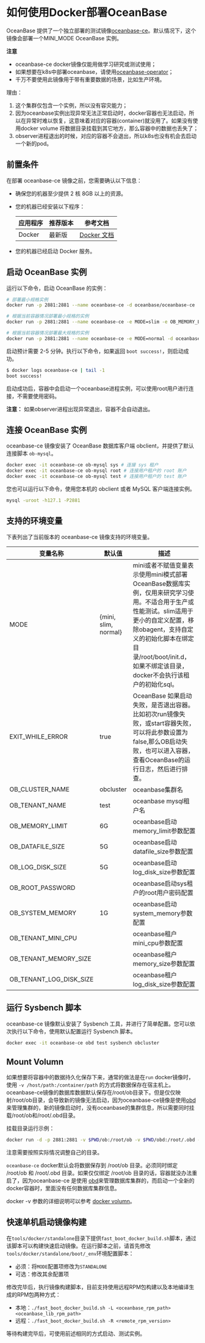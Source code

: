 # 如何使用Docker部署OceanBase

OceanBase 提供了一个独立部署的测试镜像[oceanbase-ce](https://hub.docker.com/r/oceanbase/oceanbase-ce)。默认情况下，这个镜像会部署一个MINI_MODE OceanBase 实例。

**注意**

- oceanbase-ce docker镜像仅能用做学习研究或测试使用；
- 如果想要在k8s中部署oceanbase，请使用[oceanbase-operator](https://github.com/oceanbase/ob-operator)；
- 千万不要使用此镜像用于带有重要数据的场景，比如生产环境。

理由：

1. 这个集群仅包含一个实例，所以没有容灾能力；
2. 因为oceanbase实例出现异常无法正常启动时，docker容器也无法启动，所以在异常时难以恢复，这意味着对应的容器(container)就没用了。如果没有使用docker volume 将数据目录挂载到其它地方，那么容器中的数据也丢失了；
3. observer进程退出的时候，对应的容器不会退出，所以k8s也没有机会去启动一个新的pod。

## 前置条件

在部署 oceanbase-ce 镜像之前，您需要确认以下信息：

- 确保您的机器至少提供 2 核 8GB 以上的资源。
- 您的机器已经安装以下程序：

    应用程序 | 推荐版本 | 参考文档
    ---     | ------  | -----
    Docker | 最新版 | [Docker 文档](https://docs.docker.com/get-docker/)
- 您的机器已经启动 Docker 服务。

## 启动 OceanBase 实例

运行以下命令，启动 OceanBase 的实例：

```bash
# 部署最小规格实例
docker run -p 2881:2881 --name oceanbase-ce -d oceanbase/oceanbase-ce

# 根据当前容器情况部署最小规格的实例
docker run -p 2881:2881 --name oceanbase-ce -e MODE=slim -e OB_MEMORY_LIMIT=5G -v {init_sql_folder_path}:/root/boot/init.d -d oceanbase/oceanbase-ce

# 根据当前容器情况部署最大规格的实例
docker run -p 2881:2881 --name oceanbase-ce -e MODE=normal -d oceanbase/oceanbase-ce
```

启动预计需要 2-5 分钟。执行以下命令，如果返回 `boot success!`，则启动成功。

```bash
$ docker logs oceanbase-ce | tail -1
boot success!
```

启动成功后，容器中会启动一个oceanbase进程实例，可以使用root用户进行连接，不需要使用密码。

**注意：** 如果observer进程出现异常退出，容器不会自动退出。

## 连接 OceanBase 实例

oceanbase-ce 镜像安装了 OceanBase 数据库客户端 obclient，并提供了默认连接脚本 `ob-mysql`。

```bash
docker exec -it oceanbase-ce ob-mysql sys # 连接 sys 租户
docker exec -it oceanbase-ce ob-mysql root # 连接用户租户的 root 账户
docker exec -it oceanbase-ce ob-mysql test # 连接用户租户的 test 账户
```

您也可以运行以下命令，使用您本机的 obclient 或者 MySQL 客户端连接实例。

```bash
mysql -uroot -h127.1 -P2881
```

## 支持的环境变量

下表列出了当前版本的 oceanbase-ce 镜像支持的环境变量。

| 变量名称 | 默认值 | 描述                                                  |
| ---------------- | ------------- | ------------------------------------------------------------ |
| MODE             | {mini, slim, normal}  | mini或者不赋值变量表示使用mini模式部署OceanBase数据库实例，仅用来研究学习使用。不适合用于生产或性能测试。slim适用于更小的自定义配置，移除obagent，支持自定义的初始化脚本在绑定目录/root/boot/init.d，如果不绑定该目录，docker不会执行该租户的初始化sql。|
| EXIT_WHILE_ERROR | true          | OceanBase 如果启动失败，是否退出容器。比如初次run镜像失败，或start容器失败，可以将此参数设置为false,那么OB启动失败，也可以进入容器，查看OceanBase的运行日志，然后进行排查。 |
| OB_CLUSTER_NAME  | obcluster  | oceanbase集群名 |
| OB_TENANT_NAME   | test       | oceanbase mysql租户名|
| OB_MEMORY_LIMIT  | 6G         | oceanbase启动memory_limit参数配置 |
| OB_DATAFILE_SIZE | 5G         | oceanbase启动datafile_size参数配置 |
| OB_LOG_DISK_SIZE | 5G         | oceanbase启动log_disk_size参数配置 |
| OB_ROOT_PASSWORD |            | oceanbase启动sys租户的root用户密码配置 |
| OB_SYSTEM_MEMORY | 1G         | oceanbase启动system_memory参数配置 |
| OB_TENANT_MINI_CPU      |            | oceanbase租户mini_cpu参数配置 |
| OB_TENANT_MEMORY_SIZE   |            | oceanbase租户memory_size参数配置 |
| OB_TENANT_LOG_DISK_SIZE |            | oceanbase租户log_disk_size参数配置 |

## 运行 Sysbench 脚本

oceanbase-ce 镜像默认安装了 Sysbench 工具，并进行了简单配置。您可以依次执行以下命令，使用默认配置运行 Sysbench 脚本。

```bash
docker exec -it oceanbase-ce obd test sysbench obcluster
```

## Mount Volumn
如果想要将容器中的数据持久化保存下来，通常的做法是在`run` docker镜像时，使用 `-v /host/path:/container/path` 的方式将数据保存在宿主机上。
oceanbase-ce镜像的数据库数据默认保存在/root/ob目录下。但是仅仅映射/root/ob目录，会导致新的镜像无法启动，因为oceanbase-ce镜像是使用[obd](https://github.com/oceanbase/obdeploy) 来管理集群的，新的镜像启动时，没有oceanbase的集群信息，所以需要同时挂载/root/ob和/root/.obd目录。

挂载目录运行示例：

```bash
docker run -d -p 2881:2881 -v $PWD/ob:/root/ob -v $PWD/obd:/root/.obd --name oceanbase-ce oceanbase/oceanbase-ce
```

注意需要按照实际情况调整自己的目录。

`oceanbase-ce` docker默认会将数据保存到 /root/ob 目录。必须同时绑定 /root/ob 和 /root/.obd 目录。如果仅仅绑定 /root/ob 目录的话，容器就没办法重启了，因为oceanbase-ce 是使用 [obd](https://github.com/oceanbase/obdeploy)来管理数据库集群的，而启动一个全新的docker容器时，里面没有任何数据库集群信息。

docker -v 参数的详细说明可以参考 [docker volumn](https://docs.docker.com/storage/volumes/)。

## 快速单机启动镜像构建
在`tools/docker/standalone`目录下提供`fast_boot_docker_build.sh`脚本，通过该脚本可以构建快速启动镜像。在运行脚本之前，请首先修改`tools/docker/standalone/boot/_env`环境配置脚本：

- 必须：将`MODE`配置项修改为`STANDALONE`
- 可选：修改其余配置项

修改完毕后，执行镜像构建脚本，目前支持使用远程RPM包构建以及本地编译生成的RPM包两种方式：

- 本地：`./fast_boot_docker_build.sh -L <oceanbase_rpm_path> <oceanbase_lib_rpm_path>`
- 远程：`./fast_boot_docker_build.sh -R <remote_rpm_version>`

等待构建完毕后，可使用前述相同的方式启动、测试实例。